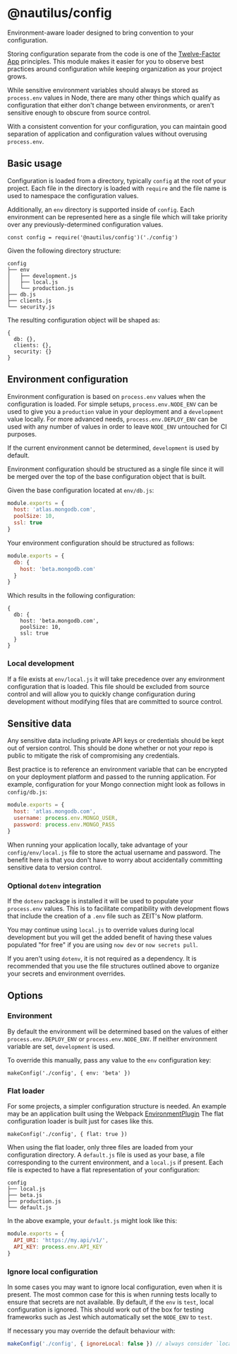# @nautilus/config

Environment-aware loader designed to bring convention to your configuration.

Storing configuration separate from the code is one of the [Twelve-Factor App](https://12factor.net/config) principles. This module makes it easier for you to observe best practices around configuration while keeping organization as your project grows.

While sensitive environment variables should always be stored as `process.env` values in Node, there are many other things which qualify as configuration that either don't change between environments, or aren't sensitive enough to obscure from source control.

With a consistent convention for your configuration, you can maintain good separation of application and configuration values without overusing `process.env`.

## Basic usage

Configuration is loaded from a directory, typically `config` at the root of your project. Each file in the directory is loaded with `require` and the file name is used to namespace the configuration values.

Additionally, an `env` directory is supported inside of `config`. Each environment can be represented here as a single file which will take priority over any previously-determined configuration values.

```
const config = require('@nautilus/config')('./config')
```

Given the following directory structure:

```
config
├── env
│   ├── development.js
│   ├── local.js
│   └── production.js
├── db.js
├── clients.js
└── security.js
```

The resulting configuration object will be shaped as:

```
{
  db: {},
  clients: {},
  security: {}
}
```

## Environment configuration

Environment configuration is based on `process.env` values when the configuration is loaded. For simple setups, `process.env.NODE_ENV` can be used to give you a `production` value in your deployment and a `development` value locally. For more advanced needs, `process.env.DEPLOY_ENV` can be used with any number of values in order to leave `NODE_ENV` untouched for CI purposes.

If the current environment cannot be determined, `development` is used by default.

Environment configuration should be structured as a single file since it will be merged over the top of the base configuration object that is built.

Given the base configuration located at `env/db.js`:

```js
module.exports = {
  host: 'atlas.mongodb.com',
  poolSize: 10,
  ssl: true
}
```

Your environment configuration should be structured as follows:

```js
module.exports = {
  db: {
    host: 'beta.mongodb.com'
  }
}
```

Which results in the following configuration:

```
{
  db: {
    host: 'beta.mongodb.com',
    poolSize: 10,
    ssl: true
  }
}
```

### Local development

If a file exists at `env/local.js` it will take precedence over any environment configuration that is loaded. This file should be excluded from source control and will allow you to quickly change configuration during development without modifying files that are committed to source control.

## Sensitive data

Any sensitive data including private API keys or credentials should be kept out of version control. This should be done whether or not your repo is public to mitigate the risk of compromising any credentials.

Best practice is to reference an environment variable that can be encrypted on your deployment platform and passed to the running application. For example, configuration for your Mongo connection might look as follows in `config/db.js`:

```js
module.exports = {
  host: 'atlas.mongodb.com',
  username: process.env.MONGO_USER,
  password: process.env.MONGO_PASS
}
```

When running your application locally, take advantage of your `config/env/local.js` file to store the actual username and password. The benefit here is that you don't have to worry about accidentally committing sensitive data to version control.

### Optional `dotenv` integration

If the `dotenv` package is installed it will be used to populate your `process.env` values. This is to facilitate compatibility with development flows that include the creation of a `.env` file such as ZEIT's Now platform.

You may continue using `local.js` to override values during local development but you will get the added benefit of having these values populated "for free" if you are using `now dev` or `now secrets pull`.

If you aren't using `dotenv`, it is not required as a dependency. It is recommended that you use the file structures outlined above to organize your secrets and environment overrides.

## Options

### Environment

By default the environment will be determined based on the values of either `process.env.DEPLOY_ENV` or `process.env.NODE_ENV`. If neither environment variable are set, `development` is used.

To override this manually, pass any value to the `env` configuration key:

```
makeConfig('./config', { env: 'beta' })
```

### Flat loader

For some projects, a simpler configuration structure is needed. An example may be an application built using the Webpack [EnvironmentPlugin](https://webpack.js.org/plugins/environment-plugin/) The flat configuration loader is built just for cases like this.

```
makeConfig('./config', { flat: true })
```

When using the flat loader, only three files are loaded from your configuration directory. A `default.js` file is used as your base, a file corresponding to the current environment, and a `local.js` if present. Each file is expected to have a flat representation of your configuration:

```
config
├── local.js
├── beta.js
├── production.js
└── default.js
```

In the above example, your `default.js` might look like this:

```js
module.exports = {
  API_URI: 'https://my.api/v1/',
  API_KEY: process.env.API_KEY
}
```

### Ignore local configuration

In some cases you may want to ignore local configuration, even when it is present. The most common case for this is when running tests locally to ensure that secrets are not available. By default, if the `env` is `test`, local configuration is ignored. This should work out of the box for testing frameworks such as Jest which automatically set the `NODE_ENV` to `test`.

If necessary you may override the default behaviour with:

```js
makeConfig('./config', { ignoreLocal: false }) // always consider `local.js` regardless of environment
```
